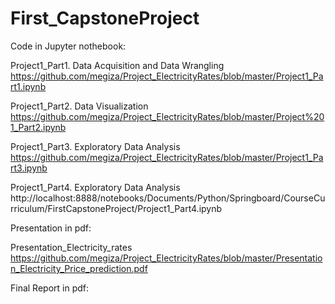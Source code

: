 # First_CapstoneProject
Code in Jupyter nothebook:

Project1_Part1. Data Acquisition and Data Wrangling
https://github.com/megiza/Project_ElectricityRates/blob/master/Project1_Part1.ipynb

Project1_Part2. Data Visualization
https://github.com/megiza/Project_ElectricityRates/blob/master/Project%201_Part2.ipynb

Project1_Part3. Exploratory Data Analysis
https://github.com/megiza/Project_ElectricityRates/blob/master/Project1_Part3.ipynb

Project1_Part4. Exploratory Data Analysis
http://localhost:8888/notebooks/Documents/Python/Springboard/CourseCurriculum/FirstCapstoneProject/Project1_Part4.ipynb

Presentation in pdf:

Presentation_Electricity_rates
https://github.com/megiza/Project_ElectricityRates/blob/master/Presentation_Electricity_Price_prediction.pdf

Final Report in pdf:

